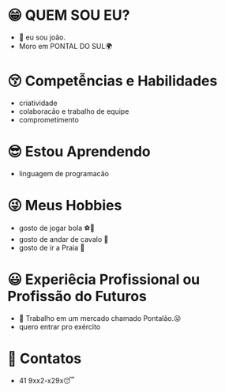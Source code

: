
# :grin: QUEM SOU EU?
- 👋 eu sou joão. 
- Moro em PONTAL DO SUL:earth_africa:
# :kissing_closed_eyes: Competễncias e Habilidades 
- criatividade 
- colaboracão e trabalho de equipe 
- comprometimento 
# :sunglasses: Estou Aprendendo 
- linguagem de programacão
# :stuck_out_tongue_winking_eye: Meus Hobbies    
- gosto de jogar bola :soccer::tongue:
- gosto de andar de cavalo :horse:
- gosto de ir a Praia  :ocean:
# :smiley: Experiêcia Profissional ou Profissão do Futuros
- 👀 Trabalho em um mercado chamado Pontalão.:stuck_out_tongue_winking_eye:
-  quero entrar pro exército 
# :iphone: Contatos
- 41 9xx2-x29x:sleeping:


